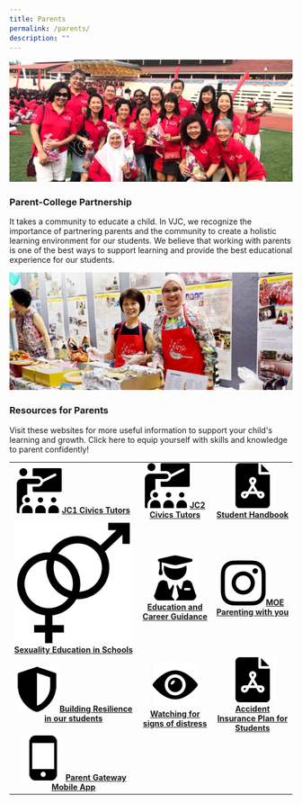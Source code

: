 ```yaml
---
title: Parents
permalink: /parents/
description: ""
---
```

![](/images/Parents-2-1024x440.jpg)
### Parent-College Partnership

It takes a community to educate a child. In VJC, we recognize the importance of partnering parents and the community to create a holistic learning environment for our students. We believe that working with parents is one of the best ways to support learning and provide the best educational experience for our students.

![](/images/Resources-for-Parents-2-1024x425.jpg)
### Resources for Parents
Visit these websites for more useful information to support your child's learning and growth. Click here to equip yourself with skills and knowledge to parent confidently!

||||
| :--------: | :--------: | :--------: |
| [![](/images/PNG%202023/classroom.png)**JC1 Civics Tutors**](/about/our-staff/jc-1-civics-tutors/) | [![](/images/PNG%202023/classroom.png)**JC2 Civics Tutors**](/about/our-staff/jc-2-civics-tutors/)| [![](/images/PNG%202023/pdf.png)**Student Handbook**](/files/VJC%20Academic%20Information%20Booklet%202023-8-Jan.pdf) |
| [![](/images/PNG%202023/gender.png)**Sexuality Education in Schools**](/parents/sexuality-education-in-schools/)| [![](/images/PNG%202023/graduate.png)**Education and Career Guidance**](/education-and-career-guidance-ecg/)| [![](/images/PNG%202023/instagram.png)**MOE Parenting with you**](https://www.instagram.com/parentingwith.moesg/) |
| [![](/images/PNG%202023/shield.png)**Building Resilience in our students**](/files/Resilience-Resources_for-parents_final.pdf)| [![](/images/PNG%202023/view.png)**Watching for signs of distress**](/parents/watching-for-distress/)| [![](/images/PNG%202023/pdf.png)**Accident Insurance Plan for Students**](/files/GPA-Product-Fact-Sheet.pdf) |
| [![](/images/PNG%202023/smartphone.png)**Parent Gateway Mobile App**](/parents/parent-gateway-mobile-app/) |  |  |